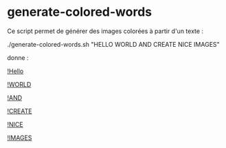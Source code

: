# generate-colored-words

Ce script permet de générer des images colorées à partir d'un texte :

./generate-colored-words.sh "HELLO WORLD AND CREATE NICE IMAGES"

donne :

[!Hello](doc/word-1-HELLO.png)

[!WORLD](doc/word-2-WORLD.png)

[!AND](doc/word-3-AND.png)

[!CREATE](doc/word-4-CREATE.png)

[!NICE](doc/word-5-NICE.png)

[!IMAGES](doc/word-6-IMAGES.png)


